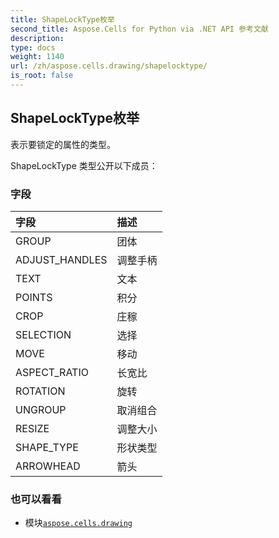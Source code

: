 ```yaml
---
title: ShapeLockType枚举
second_title: Aspose.Cells for Python via .NET API 参考文献
description:
type: docs
weight: 1140
url: /zh/aspose.cells.drawing/shapelocktype/
is_root: false
---
```

## ShapeLockType枚举
表示要锁定的属性的类型。



ShapeLockType 类型公开以下成员：

### 字段
|字段|描述|
| :- | :- |
| GROUP |团体|
| ADJUST_HANDLES |调整手柄|
| TEXT |文本|
| POINTS |积分|
| CROP |庄稼|
| SELECTION |选择|
| MOVE |移动|
| ASPECT_RATIO |长宽比|
| ROTATION |旋转|
| UNGROUP |取消组合|
| RESIZE |调整大小|
| SHAPE_TYPE |形状类型|
| ARROWHEAD |箭头|



### 也可以看看
* 模块[`aspose.cells.drawing`](..)
